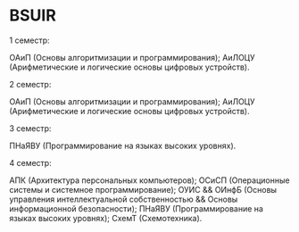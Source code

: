 # BSUIR

1 семестр:

  ОАиП (Основы алгоритмизации и программирования);
  АиЛОЦУ (Арифметические и логические основы цифровых устройств).
  
2 семестр:

  ОАиП (Основы алгоритмизации и программирования);
  АиЛОЦУ (Арифметические и логические основы цифровых устройств).
  
3 семестр:

  ПНаЯВУ (Программирование на языках высоких уровнях).
  
4 семестр:

  АПК (Архитектура персональных компьютеров);
  ОСиСП (Операционные системы и системное программирование);
  ОУИС && ОИнфБ (Основы управления интеллектуальной собственностью && Основы информационной безопасности);
  ПНаЯВУ (Программирование на языках высоких уровнях);
  СхемТ (Схемотехника).
